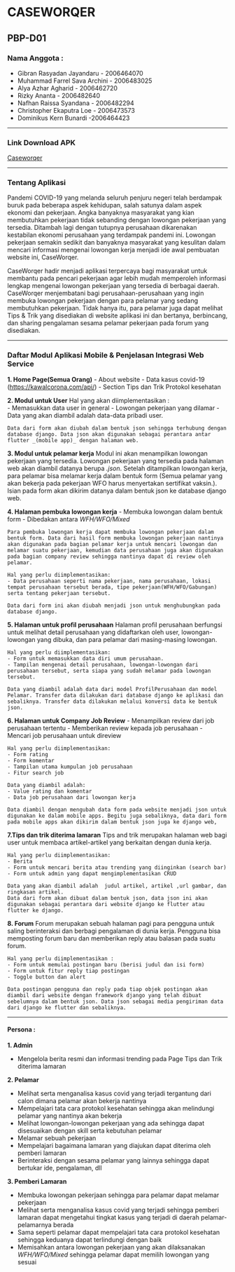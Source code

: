 # CASEWORQER
## PBP-D01

### Nama Anggota :
- Gibran Rasyadan Jayandaru - 2006464070
- Muhammad Farrel Sava Archini - 2006483025
- Alya Azhar Agharid - 2006462720
- Rizky Ananta - 2006482640
- Nafhan Raissa Syandana - 2006482294
- Christopher Ekaputra Loe - 2006473573
- Dominikus Kern Bunardi -2006464423

---
### Link Download APK
[Caseworqer](https://drive.google.com/drive/folders/19L61XDpijDgKxy0G8xdE_4hUlmlhf1x1?usp=sharing)

---
### Tentang Aplikasi
Pandemi COVID-19 yang melanda seluruh penjuru negeri telah berdampak buruk pada beberapa aspek kehidupan, salah satunya dalam aspek ekonomi dan pekerjaan. Angka banyaknya masyarakat yang kian membutuhkan pekerjaan tidak sebanding dengan lowongan pekerjaan yang tersedia. Ditambah lagi dengan tutupnya perusahaan dikarenakan kestabilan ekonomi perusahaan yang terdampak pandemi ini. Lowongan pekerjaan semakin sedikit dan banyaknya masyarakat yang kesulitan dalam mencari informasi mengenai lowongan kerja menjadi ide awal pembuatan website ini, CaseWorqer.

CaseWorqer hadir menjadi aplikasi terpercaya bagi masyarakat untuk membantu pada pencari pekerjaan agar lebih mudah memperoleh informasi lengkap mengenai lowongan pekerjaan yang tersedia di berbagai daerah. CaseWorqer menjembatani bagi perusahaan-perusahaan yang ingin membuka lowongan pekerjaan dengan para pelamar yang sedang membutuhkan pekerjaan. Tidak hanya itu, para pelamar juga dapat melihat Tips & Trik yang disediakan di website aplikasi ini dan bertanya, berbincang, dan sharing pengalaman sesama pelamar pekerjaan pada forum yang disediakan.

---
### Daftar Modul Aplikasi Mobile & Penjelasan Integrasi Web Service
**1. Home Page(Semua Orang)**
    - About website
    - Data kasus covid-19 (https://kawalcorona.com/api/)
    - Section Tips dan Trik Protokol kesehatan

**2. Modul untuk User**
	Hal yang akan diimplementasikan :       
    - Memasukkan data user in general
    - Lowongan pekerjaan yang dilamar
    - Data yang akan diambil adalah data-data pribadi user.
    
    Data dari form akan diubah dalam bentuk json sehingga terhubung dengan database django. Data json akan digunakan sebagai perantara antar flutter _(mobile app)_ dengan halaman web.

**3. Modul untuk pelamar kerja**
    Modul ini akan menampilkan lowongan pekerjaan yang tersedia. Lowongan pekerjaan yang tersedia pada halaman web akan diambil datanya berupa _.json_.
    Setelah ditampilkan lowongan kerja, para pelamar bisa melamar kerja dalam bentuk form (Semua pelamar yang akan bekerja pada pekerjaan WFO harus menyertakan sertifikat vaksin.). Isian pada form akan dikirim datanya dalam bentuk json ke database django web.

**4. Halaman pembuka lowongan kerja**
    - Membuka lowongan dalam bentuk form 
    - Dibedakan antara _WFH/WFO/Mixed_
    
    Para pembuka lowongan kerja dapat membuka lowongan pekerjaan dalam bentuk form. Data dari hasil form membuka lowongan pekerjaan nantinya akan digunakan pada bagian pelamar kerja untuk mencari lowongan dan melamar suatu pekerjaan, kemudian data perusahaan juga akan digunakan pada bagian company review sehingga nantinya dapat di review oleh pelamar.
    
    Hal yang perlu diimplementasikan:
    - Data perusahaan seperti nama pekerjaan, nama perusahaan, lokasi tempat perusahaan tersebut berada, tipe pekerjaan(WFH/WFO/Gabungan) serta tentang pekerjaan tersebut.
    
    Data dari form ini akan diubah menjadi json untuk menghubungkan pada database django.

**5. Halaman untuk profil perusahaan**
    Halaman profil perusahaan berfungsi untuk melihat detail perusahaan yang didaftarkan oleh user, lowongan-lowongan yang dibuka, dan para pelamar dari masing-masing lowongan.
    
    Hal yang perlu diimplementasikan:
    - Form untuk memasukkan data diri umum perusahaan.
    - Tampilan mengenai detail perusahaan, lowongan-lowongan dari perusahaan tersebut, serta siapa yang sudah melamar pada lowongan tersebut.
        
    Data yang diambil adalah data dari model ProfilPerusahaan dan model Pelamar. Transfer data dilakukan dari database django ke aplikasi dan sebaliknya. Transfer data dilakukan melalui konversi data ke bentuk json.

**6. Halaman untuk Company Job Review**
    - Menampilkan review dari job perusahaan tertentu
    - Memberikan review kepada job perusahaan
    - Mencari job perusahaan untuk direview
	
    Hal yang perlu diimplementasikan:
    - Form rating
    - Form komentar
    - Tampilan utama kumpulan job perusahaan
    - Fitur search job
	
    Data yang diambil adalah:
    - Value rating dan komentar
    - Data job perusahaan dari lowongan kerja

    Data diambil dengan mengubah data form pada website menjadi json untuk digunakan ke dalam mobile apps. Begitu juga sebaliknya, data dari form pada mobile apps akan dikirim dalam bentuk json juga ke django web,

**7.Tips dan trik diterima lamaran**
    Tips and trik merupakan halaman web bagi user untuk membaca artikel-artikel yang berkaitan dengan dunia kerja.

    Hal yang perlu diimplementasikan: 
    - Berita 
    - Form untuk mencari berita atau trending yang diinginkan (search bar)
    - Form untuk admin yang dapat mengimplementasikan CRUD

    Data yang akan diambil adalah  judul artikel, artikel ,url gambar, dan ringkasan artikel.
    Data dari form akan dibuat dalam bentuk json, data json ini akan digunakan sebagai perantara dari website django ke flutter atau flutter ke django. 

**8. Forum**
    Forum merupakan sebuah halaman pagi para pengguna untuk saling berinteraksi dan berbagi pengalaman di dunia kerja. Pengguna bisa memposting forum baru dan memberikan reply atau balasan pada suatu forum. 

    Hal yang perlu diimplementasikan :
    - Form untuk memulai postingan baru (berisi judul dan isi form)
    - Form untuk fitur reply tiap postingan
    - Toggle button dan alert
	
    Data postingan pengguna dan reply pada tiap objek postingan akan diambil dari website dengan framework django yang telah dibuat sebelumnya dalam bentuk json. Data json sebagai media pengiriman data dari django ke flutter dan sebaliknya.

---
#### Persona : 
**1. Admin**
- Mengelola berita resmi dan informasi trending pada Page Tips dan Trik diterima lamaran

**2. Pelamar**
- Melihat serta menganalisa kasus covid yang terjadi tergantung dari calon dimana pelamar akan bekerja nantinya
- Mempelajari tata cara protokol kesehatan sehingga akan melindungi pelamar yang nantinya akan bekerja
- Melihat lowongan-lowongan pekerjaan yang ada sehingga dapat disesuaikan dengan skill serta kebutuhan pelamar
- Melamar sebuah pekerjaan  
- Mempelajari bagaimana lamaran yang diajukan dapat diterima oleh pemberi lamaran
- Berinteraksi dengan sesama pelamar yang lainnya sehingga dapat bertukar ide, pengalaman, dll

**3. Pemberi Lamaran**
- Membuka lowongan pekerjaan sehingga para pelamar dapat melamar pekerjaan
- Melihat serta menganalisa kasus covid yang terjadi sehingga pemberi lamaran dapat mengetahui tingkat kasus yang terjadi di daerah pelamar-pelamarnya berada
- Sama seperti pelamar dapat mempelajari tata cara protokol kesehatan sehingga keduanya dapat terlindungi dengan baik
- Memisahkan antara lowongan pekerjaan yang akan dilaksanakan _WFH/WFO/Mixed_ sehingga pelamar dapat memilih lowongan yang sesuai